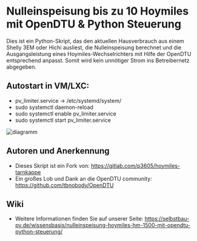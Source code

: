 
# Nulleinspeisung bis zu 10 Hoymiles mit OpenDTU & Python Steuerung

Dies ist ein Python-Skript, das den aktuellen Hausverbrauch aus einem Shelly 3EM oder Hichi ausliest, die Nulleinspeisung berechnet und die Ausgangsleistung eines Hoymiles-Wechselrichters mit Hilfe der OpenDTU entsprechend anpasst. Somit wird kein unnötiger Strom ins Betreibernetz abgegeben.


## Autostart in VM/LXC:
- pv_limiter.service -> /etc/systemd/system/
- sudo systemctl daemon-reload
- sudo systemctl enable pv_limiter.service
- sudo systemctl start pv_limiter.service


![diagramm](media/diagramm.jpg)

## Autoren und Anerkennung
- Dieses Skript ist ein Fork von: https://gitlab.com/p3605/hoymiles-tarnkappe
- Ein großes Lob und Dank an die OpenDTU community: https://github.com/tbnobody/OpenDTU

## Wiki
- Weitere Informationen finden Sie auf unserer Seite: https://selbstbau-pv.de/wissensbasis/nulleinspeisung-hoymiles-hm-1500-mit-opendtu-python-steuerung/
